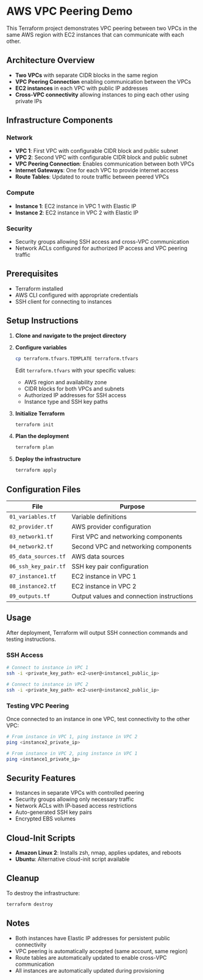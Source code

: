 # AWS VPC Peering Demo

This Terraform project demonstrates VPC peering between two VPCs in the same AWS region with EC2 instances that can communicate with each other.

## Architecture Overview

- **Two VPCs** with separate CIDR blocks in the same region
- **VPC Peering Connection** enabling communication between the VPCs
- **EC2 instances** in each VPC with public IP addresses
- **Cross-VPC connectivity** allowing instances to ping each other using private IPs

## Infrastructure Components

### Network
- **VPC 1**: First VPC with configurable CIDR block and public subnet
- **VPC 2**: Second VPC with configurable CIDR block and public subnet
- **VPC Peering Connection**: Enables communication between both VPCs
- **Internet Gateways**: One for each VPC to provide internet access
- **Route Tables**: Updated to route traffic between peered VPCs

### Compute
- **Instance 1**: EC2 instance in VPC 1 with Elastic IP
- **Instance 2**: EC2 instance in VPC 2 with Elastic IP

### Security
- Security groups allowing SSH access and cross-VPC communication
- Network ACLs configured for authorized IP access and VPC peering traffic

## Prerequisites

- Terraform installed
- AWS CLI configured with appropriate credentials
- SSH client for connecting to instances

## Setup Instructions

1. **Clone and navigate to the project directory**

2. **Configure variables**
   ```bash
   cp terraform.tfvars.TEMPLATE terraform.tfvars
   ```
   Edit `terraform.tfvars` with your specific values:
   - AWS region and availability zone
   - CIDR blocks for both VPCs and subnets
   - Authorized IP addresses for SSH access
   - Instance type and SSH key paths

3. **Initialize Terraform**
   ```bash
   terraform init
   ```

4. **Plan the deployment**
   ```bash
   terraform plan
   ```

5. **Deploy the infrastructure**
   ```bash
   terraform apply
   ```

## Configuration Files

| File | Purpose |
|------|---------|
| `01_variables.tf` | Variable definitions |
| `02_provider.tf` | AWS provider configuration |
| `03_network1.tf` | First VPC and networking components |
| `04_network2.tf` | Second VPC and networking components |
| `05_data_sources.tf` | AWS data sources |
| `06_ssh_key_pair.tf` | SSH key pair configuration |
| `07_instance1.tf` | EC2 instance in VPC 1 |
| `08_instance2.tf` | EC2 instance in VPC 2 |
| `09_outputs.tf` | Output values and connection instructions |

## Usage

After deployment, Terraform will output SSH connection commands and testing instructions.

### SSH Access
```bash
# Connect to instance in VPC 1
ssh -i <private_key_path> ec2-user@<instance1_public_ip>

# Connect to instance in VPC 2
ssh -i <private_key_path> ec2-user@<instance2_public_ip>
```

### Testing VPC Peering
Once connected to an instance in one VPC, test connectivity to the other VPC:

```bash
# From instance in VPC 1, ping instance in VPC 2
ping <instance2_private_ip>

# From instance in VPC 2, ping instance in VPC 1
ping <instance1_private_ip>
```

## Security Features

- Instances in separate VPCs with controlled peering
- Security groups allowing only necessary traffic
- Network ACLs with IP-based access restrictions
- Auto-generated SSH key pairs
- Encrypted EBS volumes

## Cloud-Init Scripts

- **Amazon Linux 2**: Installs zsh, nmap, applies updates, and reboots
- **Ubuntu**: Alternative cloud-init script available

## Cleanup

To destroy the infrastructure:
```bash
terraform destroy
```

## Notes

- Both instances have Elastic IP addresses for persistent public connectivity
- VPC peering is automatically accepted (same account, same region)
- Route tables are automatically updated to enable cross-VPC communication
- All instances are automatically updated during provisioning